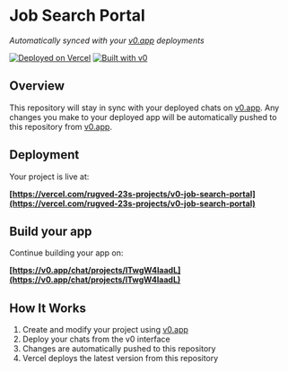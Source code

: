 # Job Search Portal

*Automatically synced with your [v0.app](https://v0.app) deployments*

[![Deployed on Vercel](https://img.shields.io/badge/Deployed%20on-Vercel-black?style=for-the-badge&logo=vercel)](https://vercel.com/rugved-23s-projects/v0-job-search-portal)
[![Built with v0](https://img.shields.io/badge/Built%20with-v0.app-black?style=for-the-badge)](https://v0.app/chat/projects/lTwgW4laadL)

## Overview

This repository will stay in sync with your deployed chats on [v0.app](https://v0.app).
Any changes you make to your deployed app will be automatically pushed to this repository from [v0.app](https://v0.app).

## Deployment

Your project is live at:

**[https://vercel.com/rugved-23s-projects/v0-job-search-portal](https://vercel.com/rugved-23s-projects/v0-job-search-portal)**

## Build your app

Continue building your app on:

**[https://v0.app/chat/projects/lTwgW4laadL](https://v0.app/chat/projects/lTwgW4laadL)**

## How It Works

1. Create and modify your project using [v0.app](https://v0.app)
2. Deploy your chats from the v0 interface
3. Changes are automatically pushed to this repository
4. Vercel deploys the latest version from this repository